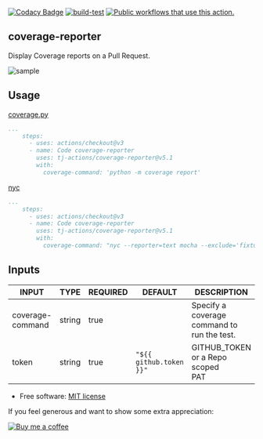 [![Codacy Badge](https://api.codacy.com/project/badge/Grade/aacd7350c4bc4eadae03e50c5f9d15ad)](https://app.codacy.com/gh/tj-actions/coverage-reporter?utm_source=github.com\&utm_medium=referral\&utm_content=tj-actions/coverage-reporter\&utm_campaign=Badge_Grade_Settings)
[![build-test](https://github.com/tj-actions/coverage-reporter/workflows/build-test/badge.svg)](https://github.com/tj-actions/coverage-reporter/actions?query=workflow%3Abuild-test) 
[![Public workflows that use this action.](https://img.shields.io/endpoint?url=https%3A%2F%2Fused-by.vercel.app%2Fapi%2Fgithub-actions%2Fused-by%3Faction%3Dtj-actions%2Fcoverage-reporter%26badge%3Dtrue)](https://github.com/search?o=desc\&q=tj-actions+coverage-reporter+path%3A.github%2Fworkflows+language%3AYAML\&s=\&type=Code)

## coverage-reporter

Display Coverage reports on a Pull Request.

![sample](https://user-images.githubusercontent.com/17484350/134744528-78d9b6bf-017d-42e3-9dc5-97a5fe47b30b.png)

## Usage

[coverage.py](https://github.com/nedbat/coveragepy)

```yaml
...
    steps:
      - uses: actions/checkout@v3
      - name: Code coverage-reporter
        uses: tj-actions/coverage-reporter@v5.1
        with:
          coverage-command: 'python -m coverage report'
```

[nyc](https://github.com/istanbuljs/nyc)

```yaml
...
    steps:
      - uses: actions/checkout@v3
      - name: Code coverage-reporter
        uses: tj-actions/coverage-reporter@v5.1
        with:
          coverage-command: "nyc --reporter=text mocha --exclude='fixtures' __tests__/*.js"
```

## Inputs

<!-- AUTO-DOC-INPUT:START - Do not remove or modify this section -->

|      INPUT       |  TYPE  | REQUIRED |         DEFAULT         |                   DESCRIPTION                    |
|------------------|--------|----------|-------------------------|--------------------------------------------------|
| coverage-command | string |   true   |                         | Specify a coverage command to <br>run the test.  |
|      token       | string |   true   | `"${{ github.token }}"` |      GITHUB\_TOKEN or a Repo scoped <br>PAT       |

<!-- AUTO-DOC-INPUT:END -->

*   Free software: [MIT license](LICENSE)

If you feel generous and want to show some extra appreciation:

[![Buy me a coffee][buymeacoffee-shield]][buymeacoffee]

[buymeacoffee]: https://www.buymeacoffee.com/jackton1

[buymeacoffee-shield]: https://www.buymeacoffee.com/assets/img/custom_images/orange_img.png
